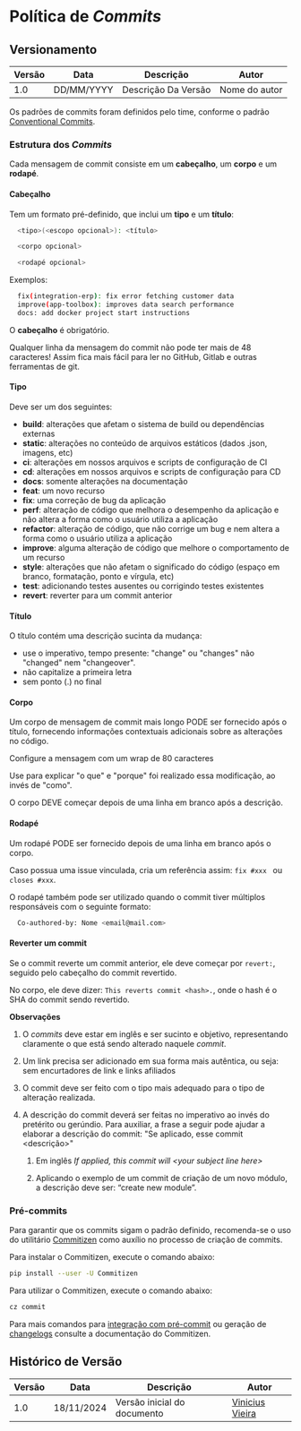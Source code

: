 # Política de _Commits_

## Versionamento

| Versão | Data       | Descrição           | Autor         |
| ------ | ---------- | ------------------- | ------------- |
| 1.0    | DD/MM/YYYY | Descrição Da Versão | Nome do autor |

Os padrões de commits foram definidos pelo time, conforme o padrão [Conventional Commits](https://conventionalcommits.org/).

### Estrutura dos _Commits_

Cada mensagem de commit consiste em um **cabeçalho**, um **corpo** e um **rodapé**.

#### Cabeçalho

Tem um formato pré-definido, que inclui um **tipo** e um **título**:

```bash
  <tipo>(<escopo opcional>): <título>

  <corpo opcional>

  <rodapé opcional>
```

Exemplos:

```bash
  fix(integration-erp): fix error fetching customer data
  improve(app-toolbox): improves data search performance
  docs: add docker project start instructions
```

O **cabeçalho** é obrigatório.

Qualquer linha da mensagem do commit não pode ter mais de 48 caracteres! Assim fica mais fácil para ler no GitHub, Gitlab e outras ferramentas de git.

#### Tipo

Deve ser um dos seguintes:

* **build**: alterações que afetam o sistema de build ou dependências externas
* **static**: alterações no conteúdo de arquivos estáticos (dados .json, imagens, etc)
* **ci**: alterações em nossos arquivos e scripts de configuração de CI
* **cd**: alterações em nossos arquivos e scripts de configuração para CD
* **docs**: somente alterações na documentação
* **feat**: um novo recurso
* **fix**: uma correção de bug da aplicação
* **perf**: alteração de código que melhora o desempenho da aplicação e não altera a forma como o usuário utiliza a aplicação
* **refactor**: alteração de código, que não corrige um bug e nem altera a forma como o usuário utiliza a aplicação
* **improve**: alguma alteração de código que melhore o comportamento de um recurso
* **style**: alterações que não afetam o significado do código (espaço em branco, formatação, ponto e vírgula, etc)
* **test**: adicionando testes ausentes ou corrigindo testes existentes
* **revert**: reverter para um commit anterior

#### Título

O título contém uma descrição sucinta da mudança:

* use o imperativo, tempo presente: "change" ou "changes" não "changed" nem "changeover".
* não capitalize a primeira letra
* sem ponto (.) no final

#### Corpo

Um corpo de mensagem de commit mais longo PODE ser fornecido após o título, fornecendo informações contextuais adicionais sobre as alterações no código.

Configure a mensagem com um wrap de 80 caracteres

Use para explicar "o que" e "porque" foi realizado essa modificação, ao invés de "como".

O corpo DEVE começar depois de uma linha em branco após a descrição.

#### Rodapé

Um rodapé PODE ser fornecido depois de uma linha em branco após o corpo.

Caso possua uma issue vinculada, cria um referência assim: `fix #xxx ` ou `closes #xxx`.

O rodapé também pode ser utilizado quando o commit tiver múltiplos responsáveis com o seguinte formato:
  
```bash
  Co-authored-by: Nome <email@mail.com>
```

#### Reverter um commit

Se o commit reverte um commit anterior, ele deve começar por `revert:`, seguido pelo cabeçalho do commit revertido.

No corpo, ele deve dizer: `This reverts commit <hash>.`, onde o hash é o SHA do commit sendo revertido.

**Observações**

1. O _commits_ deve estar em inglês e ser sucinto e objetivo, representando claramente o que está sendo alterado naquele _commit_.

2. Um link precisa ser adicionado em sua forma mais autêntica, ou seja: sem encurtadores de link e links afiliados

3. O commit deve ser feito com o tipo mais adequado para o tipo de alteração realizada.

4. A descrição do commit deverá ser feitas no imperativo ao invés do pretérito ou gerúndio. Para auxiliar, a frase a seguir pode ajudar a elaborar a descrição do commit: "Se aplicado, esse commit <descrição>"
      1. Em inglês _If applied, this commit will <your subject line here\>_

      2. Aplicando o exemplo de um commit de criação de um novo módulo, a descrição deve ser: “create new module”.

### Pré-commits

Para garantir que os commits sigam o padrão definido, recomenda-se o uso do utilitário [Commitizen](https://commitizen-tools.github.io/commitizen/) como auxílio no processo de criação de commits.

Para instalar o Commitizen, execute o comando abaixo:

```bash
pip install --user -U Commitizen
```

Para utilizar o Commitizen, execute o comando abaixo:

```bash
cz commit
```

Para mais comandos para [integração com pré-commit](https://commitizen-tools.github.io/commitizen/getting_started/#integration-with-pre-commit) ou geração de [changelogs](https://commitizen-tools.github.io/commitizen/changelog/) consulte a documentação do Commitizen.


## Histórico de Versão

| Versão | Data       | Descrição                   | Autor                                                  |
| ------ | ---------- | --------------------------- | ------------------------------------------------------ |
| 1.0    | 18/11/2024 | Versão inicial do documento | [Vinicius Vieira](https://github.com/viniciusvieira00) |
